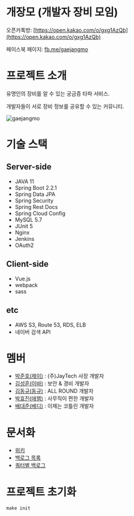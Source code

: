 # **개장모 (개발자 장비 모임)**

오픈카톡방: [https://open.kakao.com/o/gxg1AzQb](https://open.kakao.com/o/gxg1AzQb)

페이스북 페이지: [fb.me/gaejangmo](http://fb.me/gaejangmo)

# 프로젝트 소개
유명인의 장비를 알 수 있는 궁금증 타파 서비스.

개발자들이 서로 장비 정보를 공유할 수 있는 커뮤니티.

![gaejangmo](https://user-images.githubusercontent.com/43020390/71501642-fbac1200-28ae-11ea-8531-d27ffb3fedad.gif)


# 기술 스택

## **Server-side**
- JAVA 11
- Spring Boot 2.2.1
- Spring Data JPA
- Spring Security
- Spring Rest Docs
- Spring Cloud Config
- MySQL 5.7
- JUnit 5
- Nginx
- Jenkins
- OAuth2

## **Client-side**

- Vue.js
- webpack
- sass

## etc
- AWS S3, Route 53, RDS, ELB
- 네이버 검색 API

# 멤버
- [박준호(제이)](https://github.com/JunHoPark93) : (주)JayTech 사장 개발자 
- [김성훈(이바)](https://github.com/seonghun127) : 보안 & 경비 개발자
- [김동규(동규)](https://github.com/kmdngyu) : ALL ROUND 개발자
- [박효진(에헴)](https://github.com/dasistHYOJIN) : 사무직이 편한 개발자
- [배대준(베디)](https://github.com/dpudpu) : 이제는 코틀린 개발자

# 문서화
- [위키](https://github.com/gae-jang-mo/app/wiki)
- [백로그 목록](https://docs.google.com/spreadsheets/d/1KDEKHIAin6WSrdNwa5PJygZp8RDuVn13-rkP_qWHSKg/edit?folder=0AOL71m5ijy3UUk9PVA#gid=0)
- [쿼터별 백로그](https://docs.google.com/spreadsheets/d/1fDwQlct_qwCb9lMNRQ2rJXyKNbuiFQWCllayvB60y48/edit?ts=5e240896#gid=0)


# 프로젝트 초기화
```shell script
make init
```
